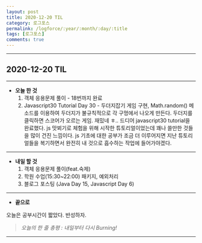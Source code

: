 ```yaml
---
layout: post
title: 2020-12-20 TIL
category: 로그포스
permalink: /logforce/:year/:month/:day/:title
tags: [로그포스]
comments: true
---
```


---

## 2020-12-20 TIL

---

- **오늘 한 것**
  1. 객체 응용문제 풀이 - 18번까지 완료
  2. Javascript30 Tutorial Day 30 - 두더지잡기 게임 구현, Math.random() 메소드를 이용하여 두더지가 불규칙적으로 각 구멍에서 나오게 만든다. 두더지를 클릭하면 스코어가 오르는 게임. 재밌네 ㅎ.. 드디어 javascript30 tutorial을 완료했다. js 맛뵈기로 체험을 위해 시작한 튜토리얼이었는데 꽤나 쓸만한 것들을 많이 건진 느낌이다. js 기초에 대한 공부가 조금 더 이루어지면 지난 튜토리얼들을 복기하면서 완전히 내 것으로 흡수하는 작업에 들어가야겠다.

---

- **내일 할 것**
  1. 객체 응용문제 풀이(feat.숙제)
  2. 학원 수업(15:30~22:00) 패키지, 예외처리
  3. 블로그 포스팅 (Java Day 15, Javascript Day 6)

---

- **끝으로**

오늘은 공부시간이 짧았다. 반성하자.

> _오늘의 한 줄 총평 : 내일부터 다시 Burning!_

---

